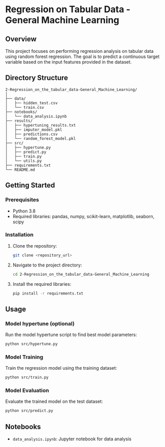 # Regression on Tabular Data - General Machine Learning

## Overview
This project focuses on performing regression analysis on tabular data using random forest regression. The goal is to predict a continuous target variable based on the input features provided in the dataset.

## Directory Structure
```
2-Regression_on_the_tabular_data-General_Machine_Learning/
│
├── data/
│   ├── hidden_test.csv
│   └── train.csv
├── notebooks/
│   └── data_analysis.ipynb
├── results/
│   ├── hypertuning_results.txt
│   ├── imputer_model.pkl
│   ├── predictions.csv
│   └── random_forest_model.pkl
├── src/
│   ├── hypertune.py
│   ├── predict.py
│   ├── train.py
│   └── utils.py
├── requirements.txt
└── README.md
```

## Getting Started
### Prerequisites
- Python 3.8
- Required libraries: pandas, numpy, scikit-learn, matplotlib, seaborn, scipy

### Installation
1. Clone the repository:
    ```bash
    git clone <repository_url>
    ```
2. Navigate to the project directory:
    ```bash
    cd 2-Regression_on_the_tabular_data-General_Machine_Learning
    ```
3. Install the required libraries:
    ```bash
    pip install -r requirements.txt
    ```

## Usage
### Model hypertune (optional)
Run the model hypertune script to find best model parameters:
```bash
python src/hypertune.py
```

### Model Training
Train the regression model using the training dataset:
```bash
python src/train.py
```

### Model Evaluation
Evaluate the trained model on the test dataset:
```bash
python src/predict.py
```

## Notebooks
- `data_analysis.ipynb`: Jupyter notebook for data analysis